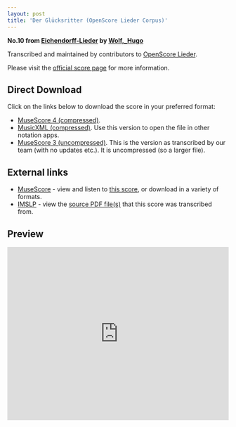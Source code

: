 ```yaml
---
layout: post
title: 'Der Glücksritter (OpenScore Lieder Corpus)'
---
```


__No.10 from [Eichendorff-Lieder](https://fourscoreandmore.org/OpenScore/Wolf%2C_Hugo/Eichendorff-Lieder/) by [Wolf,_Hugo](https://fourscoreandmore.org/OpenScore/Wolf%2C_Hugo)__

Transcribed and maintained by contributors to [OpenScore Lieder].

Please visit the [official score page] for more information.

[official score page]: https://musescore.com/openscore-lieder-corpus/scores/5032950
[OpenScore Lieder]: https://musescore.com/openscore-lieder-corpus

## Direct Download

Click on the links below to download the score in your preferred format:
- [MuseScore 4 (compressed)](https://fourscoreandmore.org/OpenScore/Wolf%2C_Hugo/Eichendorff-Lieder/10_Der_Gl%C3%BCcksritter.mscz).
- [MusicXML (compressed)](https://fourscoreandmore.org/OpenScore/Wolf%2C_Hugo/Eichendorff-Lieder/10_Der_Gl%C3%BCcksritter.mxl). Use this version to open the file in other notation apps.
- [MuseScore 3 (uncompressed)](https://raw.githubusercontent.com/OpenScore/Lieder/refs/heads/main/scores/Wolf%2C_Hugo/Eichendorff-Lieder/10_Der_Gl%C3%BCcksritter/lc5032950.mscx). This is the version as transcribed by our team (with no updates etc.). It is uncompressed (so a larger file).

## External links

- [MuseScore] - view and listen to [this score][MuseScore], or download in a variety of formats.
- [IMSLP] - view the [source PDF file(s)][IMSLP] that this score was transcribed from.

[MuseScore]: https://musescore.com/score/5032950
[IMSLP]: https://imslp.org/wiki/Special:ReverseLookup/23172

## Preview

<iframe width="100%" height="394" src="https://musescore.com/openscore-lieder-corpus/scores/5032950/embed" frameborder="0" allowfullscreen allow="autoplay; fullscreen"></iframe>
